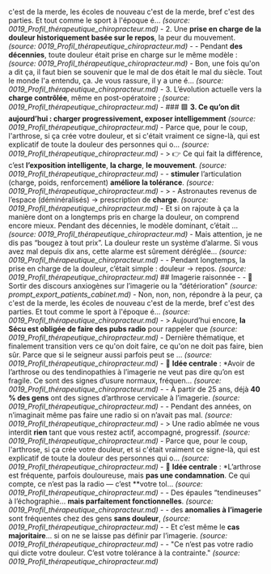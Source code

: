 c'est de la merde, les écoles de nouveau c'est de la merde, bref c'est des parties. Et tout comme le sport à l'époque é… _(source: 0019_Profil_thérapeutique_chiropracteur.md)_ - 2. Une **prise en charge de la douleur historiquement basée sur le repos**, la peur du mouvement. _(source: 0019_Profil_thérapeutique_chiropracteur.md)_ - - Pendant **des décennies**, toute douleur était prise en charge sur le même modèle : _(source: 0019_Profil_thérapeutique_chiropracteur.md)_ - Bon, une fois qu'on a dit ça, il faut bien se souvenir que le mal de dos était le mal du siècle. Tout le monde l'a entendu, ça. Je vous rassure, il y a une é… _(source: 0019_Profil_thérapeutique_chiropracteur.md)_ - 3. L’évolution actuelle vers la **charge contrôlée**, même en post-opératoire ; _(source: 0019_Profil_thérapeutique_chiropracteur.md)_ - ### 🟩 **3. Ce qu’on dit aujourd’hui : charger progressivement, exposer intelligemment** _(source: 0019_Profil_thérapeutique_chiropracteur.md)_ - Parce que, pour le coup, l'arthrose, si ça crée votre douleur, et si c'était vraiment ce signe-là, qui est explicatif de toute la douleur des personnes qui o… _(source: 0019_Profil_thérapeutique_chiropracteur.md)_ - > 👉 Ce qui fait la différence, c’est **l’exposition intelligente**, **la charge**, **le mouvement**. _(source: 0019_Profil_thérapeutique_chiropracteur.md)_ - - **stimuler** l’articulation (charge, poids, renforcement) **améliore la tolérance**. _(source: 0019_Profil_thérapeutique_chiropracteur.md)_ - > - Astronautes revenus de l’espace (déminéralisés) → prescription de **charge**. _(source: 0019_Profil_thérapeutique_chiropracteur.md)_ - Et si on rajoute à ça la manière dont on a longtemps pris en charge la douleur, on comprend encore mieux. Pendant des décennies, le modèle dominant, c’était … _(source: 0019_Profil_thérapeutique_chiropracteur.md)_ - Mais attention, je ne dis pas “bougez à tout prix”. La douleur reste un système d’alarme. Si vous avez mal depuis dix ans, cette alarme est sûrement déréglée… _(source: 0019_Profil_thérapeutique_chiropracteur.md)_ - - Pendant longtemps, la prise en charge de la douleur, c’était simple : douleur → repos. _(source: 0019_Profil_thérapeutique_chiropracteur.md)_ ## Imagerie raisonnée - - 🚫 Sortir des discours anxiogènes sur l’imagerie ou la “détérioration” _(source: prompt_export_patients_cabinet.md)_ - Non, non, non, répondre à la peur, ça c'est de la merde, les écoles de nouveau c'est de la merde, bref c'est des parties. Et tout comme le sport à l'époque é… _(source: 0019_Profil_thérapeutique_chiropracteur.md)_ - > Aujourd’hui encore, **la Sécu est obligée de faire des pubs radio** pour rappeler que _(source: 0019_Profil_thérapeutique_chiropracteur.md)_ - Dernière thématique, et finalement transition vers ce qu'on doit faire, ce qu'on ne doit pas faire, bien sûr. Parce que si le seigneur aussi parfois peut se … _(source: 0019_Profil_thérapeutique_chiropracteur.md)_ - 🎯 **Idée centrale** : *Avoir de l’arthrose ou des tendinopathies à l’imagerie ne veut pas dire qu’on est fragile. Ce sont des signes d’usure normaux, fréquen… _(source: 0019_Profil_thérapeutique_chiropracteur.md)_ - - À partir de 25 ans, déjà **40 % des gens** ont des signes d’arthrose cervicale à l’imagerie. _(source: 0019_Profil_thérapeutique_chiropracteur.md)_ - - Pendant des années, on n’imaginait même pas faire une radio si on n’avait pas mal. _(source: 0019_Profil_thérapeutique_chiropracteur.md)_ - > Une radio abîmée ne vous interdit **rien** tant que vous restez actif, accompagné, progressif. _(source: 0019_Profil_thérapeutique_chiropracteur.md)_ - Parce que, pour le coup, l'arthrose, si ça crée votre douleur, et si c'était vraiment ce signe-là, qui est explicatif de toute la douleur des personnes qui o… _(source: 0019_Profil_thérapeutique_chiropracteur.md)_ - 🎯 **Idée centrale** : *L’arthrose est fréquente, parfois douloureuse, mais **pas une condamnation**. Ce qui compte, ce n’est pas la radio — c’est **votre tol… _(source: 0019_Profil_thérapeutique_chiropracteur.md)_ - - Des épaules “tendineuses” à l’échographie… **mais parfaitement fonctionnelles**. _(source: 0019_Profil_thérapeutique_chiropracteur.md)_ - - des **anomalies à l’imagerie** sont fréquentes chez des gens **sans douleur**, _(source: 0019_Profil_thérapeutique_chiropracteur.md)_ - - Et c’est même le **cas majoritaire**… si on ne se laisse pas définir par l’imagerie. _(source: 0019_Profil_thérapeutique_chiropracteur.md)_ - - "Ce n’est pas votre radio qui dicte votre douleur. C’est votre tolérance à la contrainte." _(source: 0019_Profil_thérapeutique_chiropracteur.md)_